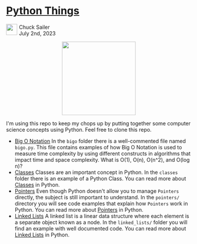 # [Python Things][home]

<img src="https://chuxorg.github.io/cspy/docs/logo.svg" height="30" width="30" align="left" style="margin-right:5px"/> Chuck Sailer  
July 2nd, 2023

<p align="center">
<img src="https://chuxorg.github.io/cspy/docs/python.png" height="200px" width="200px" style="display: block; margin: 0 auto"/>
</p>  


I'm using this repo to keep my chops up by putting together some computer science concepts using Python. Feel free to clone this repo.



- [Big O Notation][bigo]
   In the ```bigo``` folder there is a well-commented file named ```bigo.py```. This file contains examples of how Big O Notation is used to measure time complexity by using different constructs in algorithms that impact time and space complexity. What is O(1), O(n), O(n^2), and  O(log n)?
- [Classes][classes]
   Classes are an important concept in Python. In the ```classes``` folder there is an example of a Python Class.
   You can read more about [Classes][classes] in Python.
- [Pointers][pointers]
   Even though Python doesn't allow you to manage ```Pointers``` directly, the subject is still important to understand.
   In the ```pointers/``` directory you will see code examples that explain how ```Pointers``` work in Python.
   You can read more about [Pointers][pointers] in Python.
- [Linked Lists][linkedlists]
   A linked list is a linear data structure where each element is a separate object known as a node. In the ```linked_lists/```
   folder you will find an example with well documented code. You can read more about [Linked Lists][linkedlists] in Python.   

[home]:https://chuxorg.github.io/cspy/
[pointers]: https://chuxorg.github.io/cspy/pointers/
[classes]: https://chuxorg.github.io/cspy/classes/
[bigo]: https://chuxorg.github.io/cspy/bigo/
[linkedlists]: https://chuxorg.github.io/cspy/linked_lists/